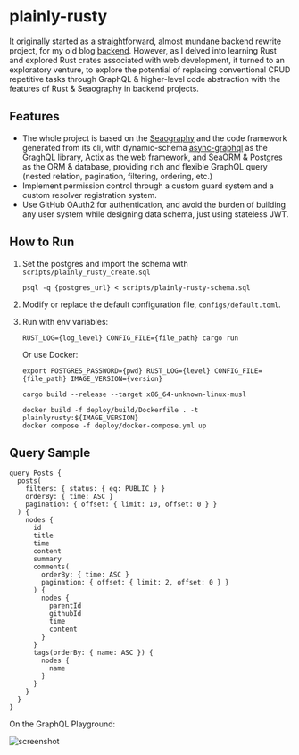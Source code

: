 # plainly-rusty

It originally started as a straightforward, almost mundane backend rewrite project, for my old blog [backend](https://github.com/YiNNx/Blog-BE). However, as I delved into learning Rust and explored Rust crates associated with web development, it turned to an exploratory venture, to explore the potential of replacing conventional CRUD repetitive tasks through GraphQL & higher-level code abstraction with the features of Rust & Seaography in backend projects.

## Features

- The whole project is based on the [Seaography](https://www.sea-ql.org/Seaography/) and the code framework generated from its cli, with dynamic-schema [async-graphql](https://github.com/async-graphql/async-graphql) as the GraghQL library, Actix as the web framework, and SeaORM & Postgres as the ORM & database, providing rich and flexible GraphQL query (nested relation, pagination, filtering, ordering, etc.)
- Implement permission control through a custom guard system and a custom resolver registration system. 
- Use GitHub OAuth2 for authentication, and avoid the burden of building any user system while designing data schema, just using stateless JWT.

## How to Run

1. Set the postgres and import the schema with `scripts/plainly_rusty_create.sql`

   ```shell
   psql -q {postgres_url} < scripts/plainly-rusty-schema.sql
   ```

2. Modify or replace the default configuration file, `configs/default.toml`.

3. Run with env variables:

   ```shell
   RUST_LOG={log_level} CONFIG_FILE={file_path} cargo run
   ```
   
   Or use Docker:
   
   ```shell
   export POSTGRES_PASSWORD={pwd} RUST_LOG={level} CONFIG_FILE={file_path} IMAGE_VERSION={version} 
   
   cargo build --release --target x86_64-unknown-linux-musl
   
   docker build -f deploy/build/Dockerfile . -t plainlyrusty:${IMAGE_VERSION}
   docker compose -f deploy/docker-compose.yml up
   ```
   

## Query Sample

```text
query Posts {
  posts(
    filters: { status: { eq: PUBLIC } }
    orderBy: { time: ASC }
    pagination: { offset: { limit: 10, offset: 0 } }
  ) {
    nodes {
      id
      title
      time
      content
      summary
      comments(
        orderBy: { time: ASC }
        pagination: { offset: { limit: 2, offset: 0 } }
      ) {
        nodes {
          parentId
          githubId
          time
          content
        }
      }
      tags(orderBy: { name: ASC }) {
        nodes {
          name
        }
      }
    }
  }
}

```

On the GraphQL Playground:

![screenshot](https://cdn.just-plain.fun/img/image-20231123130247544.png)

